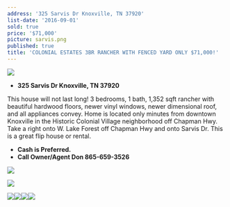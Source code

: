 ```yaml
---
address: '325 Sarvis Dr Knoxville, TN 37920'
list-date: '2016-09-01'
sold: true
price: '$71,000'
picture: sarvis.png
published: true
title: 'COLONIAL ESTATES 3BR RANCHER WITH FENCED YARD ONLY $71,000!'
---
```



![](/uploads/versions/20160716-175724---x----4128-2322x---.jpg)

* **325 Sarvis Dr Knoxville, TN 37920**

This house will not last long! 3 bedrooms, 1 bath, 1,352 sqft rancher with beautiful hardwood floors, newer vinyl windows, newer dimensional roof, and all appliances convey. Home is located only minutes from downtown Knoxville in the Historic Colonial Village neighborhood off Chapman Hwy. Take a right onto W. Lake Forest off Chapman Hwy and onto Sarvis Dr. This is a great flip house or rental.

* **Cash is Preferred.**
* **Call Owner/Agent Don 865-659-3526**

![](/uploads/versions/20160716-175815---x----4128-2322x---.jpg)

![](/uploads/versions/20160716-180314---x----4128-2322x---.jpg)

![](/uploads/versions/20160716-180151---x----4128-2322x---.jpg)![](/uploads/versions/20160716-180407---x0-0-4128-2322-4128-2322x---.jpg)![](/uploads/versions/20160716-180325---x----4128-2322x---.jpg)![](/uploads/versions/20160716-180334---x----4128-2322x---.jpg)